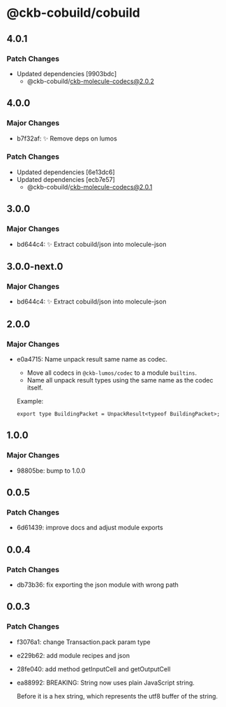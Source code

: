 # @ckb-cobuild/cobuild

## 4.0.1

### Patch Changes

- Updated dependencies [9903bdc]
  - @ckb-cobuild/ckb-molecule-codecs@2.0.2

## 4.0.0

### Major Changes

- b7f32af: :sparkles: Remove deps on lumos

### Patch Changes

- Updated dependencies [6e13dc6]
- Updated dependencies [ecb7e57]
  - @ckb-cobuild/ckb-molecule-codecs@2.0.1

## 3.0.0

### Major Changes

- bd644c4: :sparkles: Extract cobuild/json into molecule-json

## 3.0.0-next.0

### Major Changes

- bd644c4: :sparkles: Extract cobuild/json into molecule-json

## 2.0.0

### Major Changes

- e0a4715: Name unpack result same name as codec.

  - Move all codecs in `@ckb-lumos/codec` to a module `builtins`.
  - Name all unpack result types using the same name as the codec itself.

  Example:

  ```
  export type BuildingPacket = UnpackResult<typeof BuildingPacket>;
  ```

## 1.0.0

### Major Changes

- 98805be: bump to 1.0.0

## 0.0.5

### Patch Changes

- 6d61439: improve docs and adjust module exports

## 0.0.4

### Patch Changes

- db73b36: fix exporting the json module with wrong path

## 0.0.3

### Patch Changes

- f3076a1: change Transaction.pack param type
- e229b62: add module recipes and json
- 28fe040: add method getInputCell and getOutputCell
- ea88992: BREAKING: String now uses plain JavaScript string.

  Before it is a hex string, which represents the utf8 buffer of the string.
